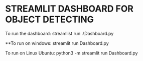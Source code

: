# STREAMLIT DASHBOARD FOR OBJECT DETECTING

To run the dashboard:
  streamlist run .\Dashboard.py

**To run on windows:
  streamlit run Dashboard.py

To run on Linux Ubuntu:
  python3 -m streamlit run Dashboard.py
